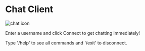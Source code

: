 # Chat Client
![chat icon](https://tawk.link/637ce062b0d6371309d07b8c/kb/attachments/ZfcO7U0NgZ.png)

Enter a username and click Connect to get chatting immediately!

Type '/help' to see all commands and '/exit' to disconnect.
